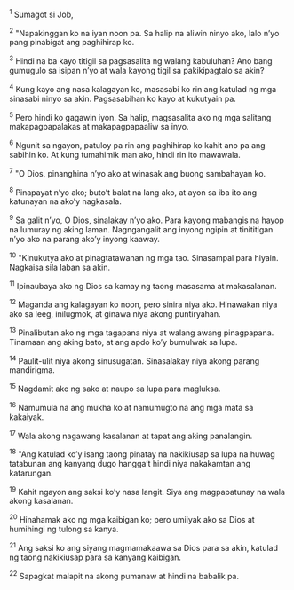 <sup>1</sup>
Sumagot si Job, 

<sup>2</sup>
"Napakinggan ko na iyan noon pa. Sa halip na aliwin ninyo ako, lalo nʼyo pang pinabigat ang paghihirap ko. 

<sup>3</sup>
Hindi na ba kayo titigil sa pagsasalita ng walang kabuluhan? Ano bang gumugulo sa isipan nʼyo at wala kayong tigil sa pakikipagtalo sa akin? 

<sup>4</sup>
Kung kayo ang nasa kalagayan ko, masasabi ko rin ang katulad ng mga sinasabi ninyo sa akin. Pagsasabihan ko kayo at kukutyain pa. 

<sup>5</sup>
Pero hindi ko gagawin iyon. Sa halip, magsasalita ako ng mga salitang makapagpapalakas at makapagpapaaliw sa inyo. 

<sup>6</sup>
Ngunit sa ngayon, patuloy pa rin ang paghihirap ko kahit ano pa ang sabihin ko. At kung tumahimik man ako, hindi rin ito mawawala. 

<sup>7</sup>
"O Dios, pinanghina nʼyo ako at winasak ang buong sambahayan ko. 

<sup>8</sup>
Pinapayat nʼyo ako; butoʼt balat na lang ako, at ayon sa iba ito ang katunayan na akoʼy nagkasala. 

<sup>9</sup>
Sa galit nʼyo, O Dios, sinalakay nʼyo ako. Para kayong mabangis na hayop na lumuray ng aking laman. Nagngangalit ang inyong ngipin at tinititigan nʼyo ako na parang akoʼy inyong kaaway. 

<sup>10</sup>
"Kinukutya ako at pinagtatawanan ng mga tao. Sinasampal para hiyain. Nagkaisa sila laban sa akin. 

<sup>11</sup>
Ipinaubaya ako ng Dios sa kamay ng taong masasama at makasalanan. 

<sup>12</sup>
Maganda ang kalagayan ko noon, pero sinira niya ako. Hinawakan niya ako sa leeg, inilugmok, at ginawa niya akong puntiryahan. 

<sup>13</sup>
Pinalibutan ako ng mga tagapana niya at walang awang pinagpapana. Tinamaan ang aking bato, at ang apdo koʼy bumulwak sa lupa. 

<sup>14</sup>
Paulit-ulit niya akong sinusugatan. Sinasalakay niya akong parang mandirigma. 

<sup>15</sup>
Nagdamit ako ng sako at naupo sa lupa para magluksa. 

<sup>16</sup>
Namumula na ang mukha ko at namumugto na ang mga mata sa kakaiyak. 

<sup>17</sup>
Wala akong nagawang kasalanan at tapat ang aking panalangin. 

<sup>18</sup>
"Ang katulad koʼy isang taong pinatay na nakikiusap sa lupa na huwag tatabunan ang kanyang dugo hanggaʼt hindi niya nakakamtan ang katarungan. 

<sup>19</sup>
Kahit ngayon ang saksi koʼy nasa langit. Siya ang magpapatunay na wala akong kasalanan. 

<sup>20</sup>
Hinahamak ako ng mga kaibigan ko; pero umiiyak ako sa Dios at humihingi ng tulong sa kanya. 

<sup>21</sup>
Ang saksi ko ang siyang magmamakaawa sa Dios para sa akin, katulad ng taong nakikiusap para sa kanyang kaibigan. 

<sup>22</sup>
Sapagkat malapit na akong pumanaw at hindi na babalik pa.